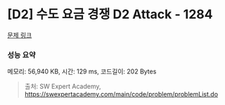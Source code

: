 # [D2] 수도 요금 경쟁 D2 Attack - 1284 

[문제 링크](https://swexpertacademy.com/main/code/problem/problemDetail.do?contestProbId=AV189xUaI8UCFAZN) 

### 성능 요약

메모리: 56,940 KB, 시간: 129 ms, 코드길이: 202 Bytes



> 출처: SW Expert Academy, https://swexpertacademy.com/main/code/problem/problemList.do